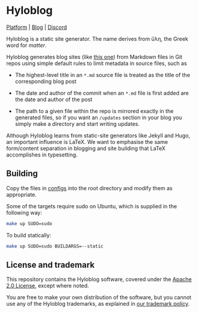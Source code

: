 # Hyloblog

[Platform](https://hyloblog.com) | [Blog](https://blog.hyloblog.com) | [Discord](https://discord.com/invite/E665nuukYn)

<!-- basic description -->
Hyloblog is a static site generator. The name derives from ὕλη, the Greek word
for _matter_.

<!-- how it works -->
Hyloblog generates blog sites (like [this one][blog]) from Markdown files in
Git repos using simple default rules to limit metadata in source files, such as

- The highest-level title in an `*.md` source file is treated as the title of
  the corresponding blog post

- The date and author of the commit when an `*.md` file is first added are
  the date and author of the post

- The path to a given file within the repo is mirrored exactly in the generated
  files, so if you want an `/updates` section in your blog you simply make a
  directory and start writing updates.

  [blog]: https://github.com/hyloblog/blog

<!-- influences -->
Although Hyloblog learns from static-site generators like Jekyll and Hugo, an
important influence is LaTeX.
We want to emphasise the same form/content separation in blogging and site
building that LaTeX accomplishes in typesetting.

## Building

Copy the files in [configs](https://github.com/hyloblog/hyloblog/tree/chore/readme-update/configs)
into the root directory and modify them as appropriate.

Some of the targets require sudo on Ubuntu, which is supplied in the
following way:

```bash
make up SUDO=sudo
```

To build statically: 

```bash
make up SUDO=sudo BUILDARGS=--static
```

## License and trademark

This repository contains the Hyloblog software, covered under the 
[Apache 2.0 License](LICENSE), except where noted.

You are free to make your own distribution of the software, but you cannot use
any of the Hyloblog trademarks, as explained in
[our trademark policy](TRADEMARK.md).

